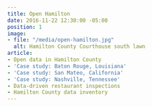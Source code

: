 ```yaml
---
title: Open Hamilton
date: 2016-11-22 12:30:00 -05:00
position: 1
image:
- file: "/media/open-hamilton.jpg"
  alt: Hamilton County Courthouse south lawn
article:
- Open data in Hamilton County
- 'Case study: Baton Rouge, Louisiana'
- 'Case study: San Mateo, California'
- 'Case study: Nashville, Tennessee'
- Data-driven restaurant inspections
- Hamilton County data inventory
---
```


